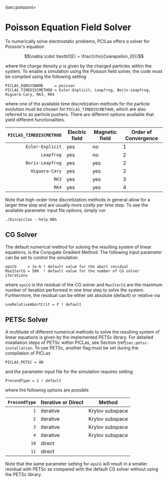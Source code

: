 (sec:poisson)=
# Poisson Equation Field Solver
To numerically solve electrostatic problems, PCILas offers a solver for Poisson's equation

$$\nabla \cdot \textbf{E} = \frac{\rho}{\varepsilon_{0}}$$

where the charge density $\rho$ is given by the charged particles within the system.
To enable a simulation using the Poisson field solver, the code must be compiled using the following setting

    PICLAS_EQNSYSNAME     = poisson
    PICLAS_TIMEDISCMETHOD = Euler-Explicit, Leapfrog, Boris-Leapfrog, Higuera-Cary, RK3, RK4

where one of the available time discretization methods for the particle evolution must be chosen for `PICLAS_TIMEDISCMETHOD`, which
are also referred to as particle pushers.
There are different options available that yield different functionalities.

|  `PICLAS_TIMEDISCMETHOD` |   Electric field  |  Magnetic field  | Order of Convergence |
| -----------------------: | ----------------- | ---------------- |   -----------------  |
|     `Euler-Explicit`     |        yes        |        no        |           1          |
|        `Leapfrog`        |        yes        |        no        |           2          |
|     `Boris-Leapfrog`     |        yes        |        yes       |           2          |
|      `Higuera-Cary`      |        yes        |        yes       |           2          |
|           `RK3`          |        yes        |        yes       |           3          |
|           `RK4`          |        yes        |        yes       |           4          |

Note that high-order time discretization methods in general allow for a larger time step and are usually more costly per time step.
To see the available parameter input file options, simply run

    ./bin/piclas --help HDG

## CG Solver
The default numerical method for solving the resulting system of linear equations, is the Conjugate Gradient Method. The following
input parameter can be set to control the simulation

    epsCG     = 1e-6 ! default value for the abort residual
    MaxIterCG = 500  ! default value for the number of CG solver iterations

where `epsCG` is the residual of the CG solver and `MaxIterCG` are the maximum number of iteration performed in one time step to
solve the system.
Furthermore, the residual can be either set absolute (default) or relative via

    useRelativeAbortCrit = F ! default

## PETSc Solver
A multitude of different numerical methods to solve the resulting system of linear equations is given by the implemented PETSc
library. For detailed installation steps of PETSc within PICLas, see Section {ref}`sec:petsc-installation`.
To use PETSc, another flag must be set during the compilation of PICLas

    PICLAS_PETSC = ON

and the parameter input file for the simulation requires setting

    PrecondType = 2 ! default

where the following options are possible

|  `PrecondType`  | Iterative or Direct |      Method      |
| --------------: |  -----------------  | ---------------- |
|       `1`       |      iterative      |  Krylov subspace |
|       `2`       |      iterative      |  Krylov subspace |
|       `3`       |      iterative      |  Krylov subspace |
|       `4`       |      iterative      |  Krylov subspace |
|       `10`      |        direct       |                  |
|       `11`      |        direct       |                  |

Note that the same parameter setting for `epsCG` will result in a smaller residual with PETSc as compared with the default CG solver
without using the PETSc library.



